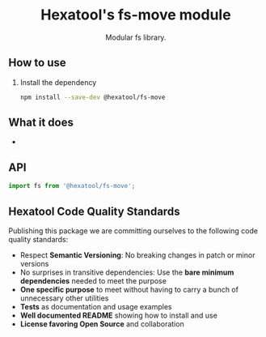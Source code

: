<h1 align="center">
  Hexatool's fs-move module 
</h1>

<p align="center">
  Modular fs library.
</p>

## How to use

1. Install the dependency
   ```bash
   npm install --save-dev @hexatool/fs-move
   ```

## What it does

- 

## API

```typescript
import fs from '@hexatool/fs-move';
```

## Hexatool Code Quality Standards

Publishing this package we are committing ourselves to the following code quality standards:

- Respect **Semantic Versioning**: No breaking changes in patch or minor versions
- No surprises in transitive dependencies: Use the **bare minimum dependencies** needed to meet the purpose
- **One specific purpose** to meet without having to carry a bunch of unnecessary other utilities
- **Tests** as documentation and usage examples
- **Well documented README** showing how to install and use
- **License favoring Open Source** and collaboration
